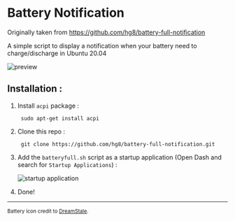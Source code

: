 # Battery Notification
Originally taken from https://github.com/hg8/battery-full-notification

A simple script to display a notification when your battery need to charge/discharge in Ubuntu 20.04

![preview](http://i.imgur.com/rVGMBK8.png)

## Installation :

1. Install `acpi` package :

        sudo apt-get install acpi

2. Clone this repo :
        
        git clone https://github.com/hg8/battery-full-notification.git
        
3. Add the `batteryfull.sh` script as a startup application (Open Dash and search for `Startup Applications`) :

    ![startup application](http://i.imgur.com/pWcq9TW.png)

4. Done!


----

<sup>Battery icon credit to [DreamStale](http://www.dreamstale.com/free-download-40-battery-vector-icons/).</sup>


    

